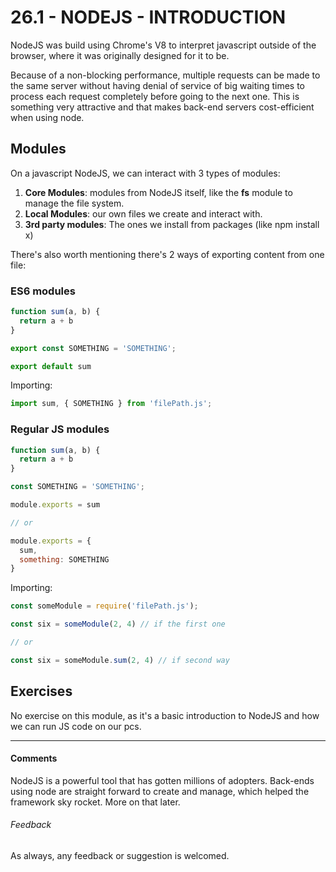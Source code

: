 # 26.1 - NODEJS - INTRODUCTION

NodeJS was build using Chrome's V8 to interpret javascript outside of the browser, where it was originally designed for it to be.

Because of a non-blocking performance, multiple requests can be made to the same server without having denial of service of big waiting times to process each request completely before going to the next one. This is something very attractive and that makes back-end servers cost-efficient when using node.

## Modules

On a javascript NodeJS, we can interact with 3 types of modules:

1. **Core Modules**: modules from NodeJS itself, like the **fs** module to manage the file system.
2. **Local Modules**: our own files we create and interact with.
3. **3rd party modules**: The ones we install from packages (like npm install x)

There's also worth mentioning there's 2 ways of exporting content from one file:

### ES6 modules

```javascript
function sum(a, b) {
  return a + b
}

export const SOMETHING = 'SOMETHING';

export default sum
```

Importing:

```javascript
import sum, { SOMETHING } from 'filePath.js';
```

### Regular JS modules

```javascript
function sum(a, b) {
  return a + b
}

const SOMETHING = 'SOMETHING';

module.exports = sum

// or

module.exports = {
  sum,
  something: SOMETHING
}
```

Importing:

```javascript
const someModule = require('filePath.js');

const six = someModule(2, 4) // if the first one

// or

const six = someModule.sum(2, 4) // if second way
```

## Exercises

No exercise on this module, as it's a basic introduction to NodeJS and how we can run JS code on our pcs.

----

#### Comments

NodeJS is a powerful tool that has gotten millions of adopters. Back-ends using node are straight forward to create and manage, which helped the framework sky rocket. More on that later.

###### Feedback

As always, any feedback or suggestion is welcomed.

